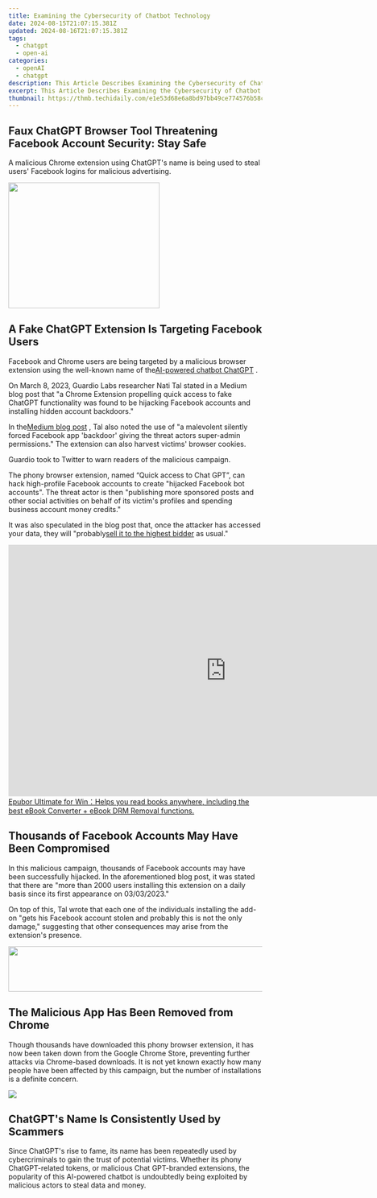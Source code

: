 ```yaml
---
title: Examining the Cybersecurity of Chatbot Technology
date: 2024-08-15T21:07:15.381Z
updated: 2024-08-16T21:07:15.381Z
tags:
  - chatgpt
  - open-ai
categories:
  - openAI
  - chatgpt
description: This Article Describes Examining the Cybersecurity of Chatbot Technology
excerpt: This Article Describes Examining the Cybersecurity of Chatbot Technology
thumbnail: https://thmb.techidaily.com/e1e53d68e6a8bd97bb49ce774576b58cc661b7caf15fc6fdb1157408db40b882.jpg
---
```


## Faux ChatGPT Browser Tool Threatening Facebook Account Security: Stay Safe

 A malicious Chrome extension using ChatGPT's name is being used to steal users' Facebook logins for malicious advertising.

<!-- affiliate ads begin -->
<a href="https://modlily.sjv.io/c/5597632/1997817/17059" target="_top" id="1997817"><img src="//a.impactradius-go.com/display-ad/17059-1997817" border="0" alt="" width="300" height="250"/></a><img height="0" width="0" src="https://imp.pxf.io/i/5597632/1997817/17059" style="position:absolute;visibility:hidden;" border="0" />
<!-- affiliate ads end -->
## A Fake ChatGPT Extension Is Targeting Facebook Users

 Facebook and Chrome users are being targeted by a malicious browser extension using the well-known name of the[AI-powered chatbot ChatGPT](https://www.makeuseof.com/what-is-chat-gpt-generative-ai-explained/) .

 On March 8, 2023, Guardio Labs researcher Nati Tal stated in a Medium blog post that "a Chrome Extension propelling quick access to fake ChatGPT functionality was found to be hijacking Facebook accounts and installing hidden account backdoors."

 In the[Medium blog post](https://labs.guard.io/fakegpt-new-variant-of-fake-chatgpt-chrome-extension-stealing-facebook-ad-accounts-with-4c9996a8f282) , Tal also noted the use of "a malevolent silently forced Facebook app 'backdoor' giving the threat actors super-admin permissions." The extension can also harvest victims' browser cookies.

Guardio took to Twitter to warn readers of the malicious campaign.

 The phony browser extension, named “Quick access to Chat GPT”, can hack high-profile Facebook accounts to create "hijacked Facebook bot accounts". The threat actor is then "publishing more sponsored posts and other social activities on behalf of its victim's profiles and spending business account money credits."

 It was also speculated in the blog post that, once the attacker has accessed your data, they will "probably[sell it to the highest bidder](https://www.makeuseof.com/how-can-data-be-sold-dark-web/) as usual."

<!-- affiliate ads begin -->
<a href="https://secure.2checkout.com/order/checkout.php?PRODS=4599951&QTY=1&AFFILIATE=108875&CART=1"><iframe width="864" height="500" src="https://www.youtube.com/embed/jVnfr5HudQw" title="The Latest and Easiest Solution to Remove Kindle DRM on Windows (without Degrading)" frameborder="0" allow="accelerometer; autoplay; clipboard-write; encrypted-media; gyroscope; picture-in-picture; web-share" referrerpolicy="strict-origin-when-cross-origin" allowfullscreen></iframe>
Epubor Ultimate for Win：Helps you read books anywhere, including the best eBook Converter + eBook DRM Removal functions.</a>
<!-- affiliate ads end -->
## Thousands of Facebook Accounts May Have Been Compromised

 In this malicious campaign, thousands of Facebook accounts may have been successfully hijacked. In the aforementioned blog post, it was stated that there are "more than 2000 users installing this extension on a daily basis since its first appearance on 03/03/2023."

 On top of this, Tal wrote that each one of the individuals installing the add-on "gets his Facebook account stolen and probably this is not the only damage," suggesting that other consequences may arise from the extension's presence.

<!-- affiliate ads begin -->
<a href="https://arkmc.pxf.io/c/5597632/427477/5172" target="_top" id="427477"><img src="//a.impactradius-go.com/display-ad/5172-427477" border="0" alt="" width="728" height="90"/></a><img height="0" width="0" src="https://arkmc.pxf.io/i/5597632/427477/5172" style="position:absolute;visibility:hidden;" border="0" />
<!-- affiliate ads end -->
## The Malicious App Has Been Removed from Chrome

 Though thousands have downloaded this phony browser extension, it has now been taken down from the Google Chrome Store, preventing further attacks via Chrome-based downloads. It is not yet known exactly how many people have been affected by this campaign, but the number of installations is a definite concern.

<!-- affiliate ads begin -->
<a href="https://secure.2checkout.com/order/checkout.php?PRODS=33729450&QTY=1&AFFILIATE=108875&CART=1"><img src="https://secure.avangate.com/images/merchant/7f687767ccf20fcea1c9dc4a5adc2326/Digisigner_banner_728_x_90_color_version.png" border="0"></a>
<!-- affiliate ads end -->
## ChatGPT's Name Is Consistently Used by Scammers

 Since ChatGPT's rise to fame, its name has been repeatedly used by cybercriminals to gain the trust of potential victims. Whether its phony ChatGPT-related tokens, or malicious Chat GPT-branded extensions, the popularity of this AI-powered chatbot is undoubtedly being exploited by malicious actors to steal data and money.


<ins class="adsbygoogle"
     style="display:block"
     data-ad-format="autorelaxed"
     data-ad-client="ca-pub-7571918770474297"
     data-ad-slot="1223367746"></ins>



<ins class="adsbygoogle"
     style="display:block"
     data-ad-client="ca-pub-7571918770474297"
     data-ad-slot="8358498916"
     data-ad-format="auto"
     data-full-width-responsive="true"></ins>


